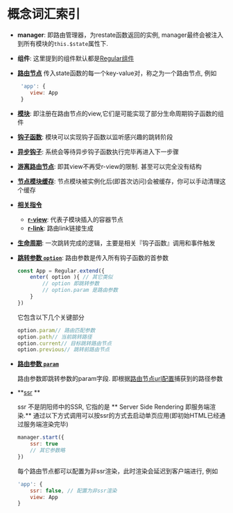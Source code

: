 # 概念词汇索引

- **manager**: 即路由管理器，为restate函数返回的实例, manager最终会被注入到所有模块的`this.$state`属性下.
- **组件**: 这里提到的组件默认都是[Regular组件](https://github.com/regularjs/regular)
- **[路由节点]()**
    传入state函数的每一个key-value对，称之为一个路由节点, 例如
    ```js
     'app': {
        view: App
     }
    ```

- **[模块](./core/view.md)**: 即注册在路由节点的view,它们是可能实现了部分生命周期钩子函数的组件
- **[钩子函数](./core/view.md#hook)**: 模块可以实现钩子函数以监听感兴趣的跳转阶段
- **[异步钩子](./core/view.md#asyc)**: 系统会等待异步钩子函数执行完毕再进入下一步骤
- **[游离路由节点](.core/view.md#detached)**: 即其view不再受r-view的限制. 甚至可以完全没有结构
- **[节点模块缓存](.core/view.md#cached)**: 节点模块被实例化后(即首次访问)会被缓存，你可以手动清理这个缓存
- **[相关指令](#)**
    - **[r-view]()**: 代表子模块插入的容器节点
    - **[r-link]()**: 路由link链接生成
- **[生命周期](./core/lifecycle.md)**: 一次跳转完成的逻辑，主要是相关『钩子函数』调用和事件触发
- **[跳转参数 `option`](./core/option.md)**: 路由参数是传入所有钩子函数的首参数
    ```js
    const App = Regular.extend({
        enter( option ){ // 其它类似
            // option 即跳转参数
            // option.param 是路由参数
        }
    })
    ```
    它包含以下几个关键部分 
    ```js
    option.param// 路由匹配参数
    option.path// 当前跳转路径
    option.current// 目标跳转路由节点
    option.previous// 跳转前路由节点
    ```

- **[路由参数 `param`](./core/option.md#match)**

    路由参数即跳转参数的param字段. 即根据[路由节点url配置](.core/view.md#url)捕获到的路径参数
- **[ssr](./ssr/README.md) **

    ssr 不是阴阳师中的SSR, 它指的是 ** Server Side Rendering 即服务端渲染.** 通过以下方式调用可以按ssr的方式去启动单页应用(即初始HTML已经通过服务端渲染完毕)
    ```js
    manager.start({
        ssr: true
        // 其它参数略
    })
    ```
    每个路由节点都可以配置为非ssr渲染，此时渲染会延迟到客户端进行, 例如

    ```js
    'app': {
        ssr: false, // 配置为非ssr渲染
        view: App
    }
    ```






